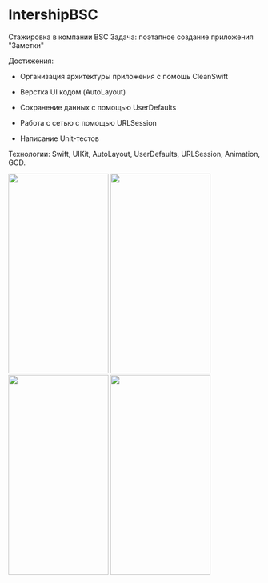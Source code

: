 # IntershipBSC
Стажировка в компании BSC
Задача: поэтапное создание приложения "Заметки"

Достижения:
- Организация архитектуры приложения с помощь CleanSwift
- Верстка UI кодом (AutoLayout)
- Сохранение данных с помощью UserDefaults

- Работа с сетью с помощью URLSession
- Написание Unit-тестов

Технологии:
Swift, UIKit, AutoLayout, UserDefaults, URLSession, Animation, GCD.

<img src="https://user-images.githubusercontent.com/95295654/213434274-6b1550a9-0ab4-4d47-8ab4-0d37960f930b.png" width=200px height=400px> <img src="https://user-images.githubusercontent.com/95295654/213434354-5232a33c-e340-4c44-a75e-6de307fe5621.png" width=200px height=400px> <img src="https://user-images.githubusercontent.com/95295654/213434638-32d3f2b3-208f-4634-91e2-bce59ef77b59.png" width=200px height=400px> <img src="https://user-images.githubusercontent.com/95295654/213434704-39c416de-4893-4e63-bbff-7326fbc41c1e.png" width=200px height=400px>
